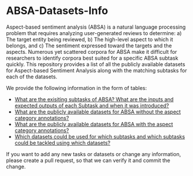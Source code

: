 # ABSA-Datasets-Info
Aspect-based sentiment analysis (ABSA) is a natural language processing problem that requires analyzing user-generated reviews to determine: a) The target entity being reviewed, b) The high-level aspect to which it belongs, and c) The sentiment expressed toward the targets and the aspects. 
Numerous yet scattered corpora for ABSA make it difficult for researchers to identify corpora best suited for a specific ABSA subtask quickly. This repository provides a list of all the publicly available datasets for Aspect-based Sentiment Analysis along with the matching subtasks for each of the datasets. 

We provide the following information in the form of tables:
- [What are the exisiting subtasks of ABSA? What are the inputs and expected outputs of each Subtask and when it was introduced?](Tables/Subtasks-Info.md)
- [What are the publicly available datasets for ABSA without the aspect category annotations?](Tables/Datasets-without-Aspect-Categories.md)
- [What are the publicly available datasets for ABSA with the aspect category annotations?](Tables/Datasets-with-Aspect-Categories.md)
- [Which datasets could be used for which subtasks and which subtasks could be tackled using which datasets?](Tables/Datasets-Subtasks.md)

If you want to add any new tasks or datasets or change any information, please create a pull request, so that we can verify it and commit the change.
